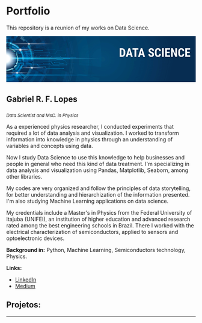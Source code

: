 # Portfolio

This repository is a reunion of my works on Data Science. 

<p align="center">
  <img src="banner.png" >
</p>

## Gabriel R. F. Lopes
<sub>*Data Scientist and MsC. in Physics*</sub>

As a experienced physics researcher, I conducted experiments that required a lot of data analysis and visualization. I worked to transform information into knowledge in physics through an understanding of variables and concepts using data.

Now I study Data Science to use this knowledge to help businesses and people in general who need this kind of data treatment. I'm specializing in data analysis and visualization using Pandas, Matplotlib, Seaborn, among other libraries.

My codes are very organized and follow the principles of data storytelling, for better understanding and hierarchization of the information presented. I'm also studying Machine Learning applications on data science.

My credentials include a Master's in Physics from the Federal University of Itajuba (UNIFEI), an institution of higher education and advanced research rated among the best engineering schools in Brazil. There I worked with the electrical characterization of semiconductors, applied to sensors and optoelectronic devices.

**Background in:** Python, Machine Learning, Semiconductors technology, Physics.

**Links:**
* [LinkedIn](https://www.linkedin.com/in/gabrielrflopes/)
* [Medium](https://medium.com/@grflopes)

## Projetos:

---
